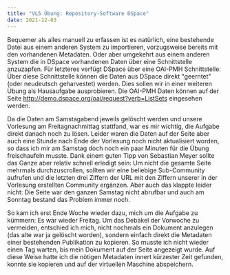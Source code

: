 ```yaml
---
title: "VL5 Übung: Repository-Software DSpace"
date: 2021-12-03
---
```


Bequemer als alles manuell zu erfassen ist es natürlich, eine bestehende Datei aus einem anderen System zu importieren, vorzugsweise bereits mit den vorhandenen Metadaten. Oder aber umgekehrt aus einem anderen System die in DSpace vorhandenen Daten über eine Schnittstelle anzuzapfen. Für letzteres verfügt DSpace über eine OAI-PMH Schnittstelle: Über diese Schnittstelle können die Daten aus DSpace direkt "geerntet" (oder neudeutsch geharvestet) werden. Dies sollen wir in einer weiteren Übung als Hausaufgabe ausprobieren. Die OAI-PMH Daten können auf der Seite http://demo.dspace.org/oai/request?verb=ListSets eingesehen werden.
<p>
Da die Daten am Samstagabend jeweils gelöscht werden und unsere Vorlesung am Freitagnachmittag stattfand, war es mir wichtig, die Aufgabe direkt danach noch zu lösen. Leider waren die Daten auf der Seite aber auch eine Stunde nach Ende der Vorlesung noch nicht aktualisiert worden, so dass ich mir am Samstag doch noch ein paar Minuten für die Übung freischaufeln musste. Dank einem guten Tipp von Sebastian Meyer sollte das Ganze aber relativ schnell erledigt sein: Um nicht die gesamte Seite mehrmals durchzuscrollen, sollten wir eine beliebige Sub-Community aufrufen und  die letzten drei Ziffern der URL mit den Ziffern unserer in der Vorlesung erstellten Community ergänzen. Aber auch das klappte leider nicht: Die Seite  war den ganzen Samstag nicht abrufbar und auch am Sonntag bestand das Problem immer noch. 
<p>
So kam ich erst Ende Woche wieder dazu, mich um die Aufgabe zu kümmern: Es war wieder Freitag. Um das Debakel der Vorwoche zu vermeiden, entschied ich mich, nicht nochmals ein Dokument anzulegen (das alte war ja gelöscht worden), sondern einfach direkt die Metadaten einer bestehenden Publikation zu kopieren. So musste ich nicht wieder einen Tag warten, bis mein Dokument auf der Seite angezeigt wurde. Auf diese Weise hatte ich die nötigen Metadaten innert kürzester Zeit gefunden, konnte sie kopieren und auf der virtuellen Maschine abspeichern.

